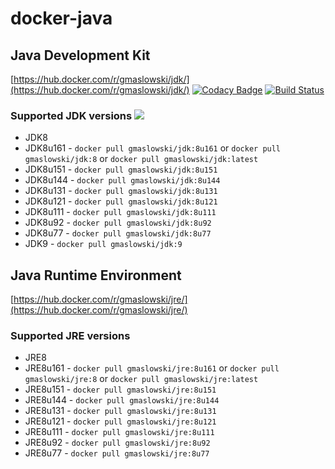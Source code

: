 docker-java
===========

## Java Development Kit
[https://hub.docker.com/r/gmaslowski/jdk/](https://hub.docker.com/r/gmaslowski/jdk/)
[![Codacy Badge](https://api.codacy.com/project/badge/Grade/66c3e94bec91483f89cdc79e47141d29)](https://www.codacy.com/app/gmaslowski/docker-java?utm_source=github.com&amp;utm_medium=referral&amp;utm_content=gmaslowski/docker-java&amp;utm_campaign=Badge_Grade)
[![Build Status](https://travis-ci.org/gmaslowski/docker-java.svg?branch=master)](https://travis-ci.org/gmaslowski/docker-java)

### Supported JDK versions [![](https://images.microbadger.com/badges/version/gmaslowski/jdk.svg)](https://microbadger.com/images/gmaslowski/jdk "Get your own version badge on microbadger.com")
- JDK8
 - JDK8u161 - ```docker pull gmaslowski/jdk:8u161``` or ```docker pull gmaslowski/jdk:8``` or ```docker pull gmaslowski/jdk:latest```
 - JDK8u151 - ```docker pull gmaslowski/jdk:8u151```
 - JDK8u144 - ```docker pull gmaslowski/jdk:8u144```
 - JDK8u131 - ```docker pull gmaslowski/jdk:8u131```
 - JDK8u121 - ```docker pull gmaslowski/jdk:8u121```
 - JDK8u111 - ```docker pull gmaslowski/jdk:8u111```
 - JDK8u92 - ```docker pull gmaslowski/jdk:8u92```
 - JDK8u77 - ```docker pull gmaslowski/jdk:8u77```
- JDK9 - ```docker pull gmaslowski/jdk:9```

## Java Runtime Environment
[https://hub.docker.com/r/gmaslowski/jre/](https://hub.docker.com/r/gmaslowski/jre/)

### Supported JRE versions
- JRE8
 - JRE8u161 - ```docker pull gmaslowski/jre:8u161``` or ```docker pull gmaslowski/jre:8``` or ```docker pull gmaslowski/jre:latest```
 - JRE8u151 - ```docker pull gmaslowski/jre:8u151```
 - JRE8u144 - ```docker pull gmaslowski/jre:8u144```
 - JRE8u131 - ```docker pull gmaslowski/jre:8u131```
 - JRE8u121 - ```docker pull gmaslowski/jre:8u121```
 - JRE8u111 - ```docker pull gmaslowski/jre:8u111```
 - JRE8u92 - ```docker pull gmaslowski/jre:8u92```
 - JRE8u77 - ```docker pull gmaslowski/jre:8u77```

